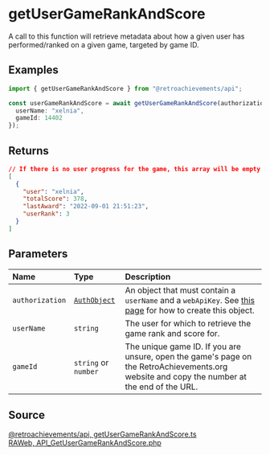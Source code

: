 # getUserGameRankAndScore

A call to this function will retrieve metadata about how a given user has performed/ranked on a given game, targeted by game ID.

## Examples

```ts
import { getUserGameRankAndScore } from "@retroachievements/api";

const userGameRankAndScore = await getUserGameRankAndScore(authorization, {
  userName: "xelnia",
  gameId: 14402
});
```

## Returns

```json
// If there is no user progress for the game, this array will be empty.
[
  {
    "user": "xelnia",
    "totalScore": 378,
    "lastAward": "2022-09-01 21:51:23",
    "userRank": 3
  }
]
```

## Parameters

| Name            | Type                                        | Description                                                                                                                                 |
| :-------------- | :------------------------------------------ | :------------------------------------------------------------------------------------------------------------------------------------------ |
| `authorization` | [`AuthObject`](/v1/data-models/auth-object) | An object that must contain a `userName` and a `webApiKey`. See [this page](/getting-started) for how to create this object.                |
| `userName`      | `string`                                    | The user for which to retrieve the game rank and score for.                                                                                 |
| `gameId`        | `string` or `number`                        | The unique game ID. If you are unsure, open the game's page on the RetroAchievements.org website and copy the number at the end of the URL. |

## Source

[@retroachievements/api, getUserGameRankAndScore.ts](https://github.dev/RetroAchievements/api-js/blob/main/src/user/getUserGameRankAndScore.ts)  
[RAWeb, API_GetUserGameRankAndScore.php](https://github.dev/RetroAchievements/RAWeb/blob/master/public/API/API_GetUserGameRankAndScore.php)
